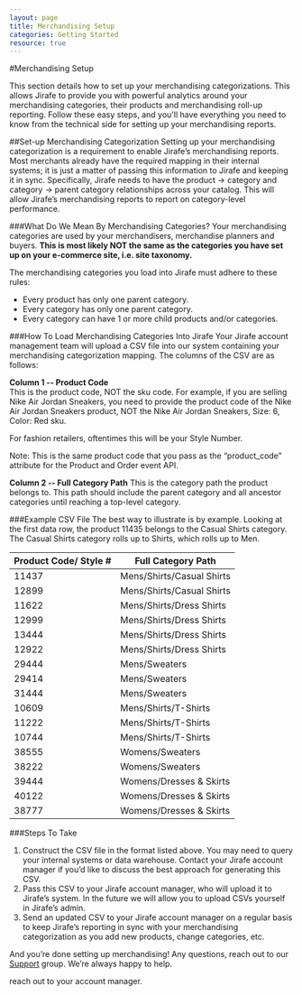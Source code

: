 ```yaml
---
layout: page
title: Merchandising Setup
categories: Getting Started
resource: true
---	
```


#Merchandising Setup

This section details how to set up your merchandising categorizations.  This allows Jirafe to provide you with powerful analytics around your merchandising categories, their products and merchandising roll-up reporting.  Follow these easy steps, and you'll have everything you need to know from the technical side for setting up your merchandising reports.


##Set-up Merchandising Categorization
Setting up your merchandising categorization is a requirement to enable Jirafe’s merchandising reports. Most merchants already have the required mapping in their internal systems; it is just a matter of passing this information to Jirafe and keeping it in sync.
Specifically, Jirafe needs to have the product -> category and category -> parent category relationships across your catalog. This will allow Jirafe’s merchandising reports to report on category-level performance.

###What Do We Mean By Merchandising Categories?
Your merchandising categories are used by your merchandisers, merchandise planners and buyers. **This is most likely NOT the same as the categories you have set up on your e-commerce site, i.e. site taxonomy.**

The merchandising categories you load into Jirafe must adhere to these rules:

* Every product has only one parent category.
* Every category has only one parent category.
* Every category can have 1 or more child products and/or categories.

###How To Load Merchandising Categories Into Jirafe
Your Jirafe account management team will upload a CSV file into our system containing your merchandising categorization mapping. The columns of the CSV are as follows:

**Column 1 -- Product Code**  
This is the product code, NOT the sku code. For example, if you are selling Nike Air Jordan Sneakers, you need to provide the product code of the Nike Air Jordan Sneakers product, NOT the Nike Air Jordan Sneakers, Size: 6, Color: Red sku.

For fashion retailers, oftentimes this will be your Style Number.

Note: This is the same product code that you pass as the “product_code” attribute for the Product and Order event API.

**Column 2 -- Full Category Path**
This is the category path the product belongs to. This path should include the parent category and all ancestor categories until reaching a top-level category.

###Example CSV File
The best way to illustrate is by example. Looking at the first data row, the product 11435 belongs to the Casual Shirts category. The Casual Shirts category rolls up to Shirts, which rolls up to Men.

Product Code/ Style # | Full Category Path |
------------ | ------------- 
11437 | Mens/Shirts/Casual Shirts |
12899 | Mens/Shirts/Casual Shirts |
11622 | Mens/Shirts/Dress Shirts |
12999 | Mens/Shirts/Dress Shirts |
13444 | Mens/Shirts/Dress Shirts |
12922 | Mens/Shirts/Dress Shirts |
29444 | Mens/Sweaters |
29414 | Mens/Sweaters |
31444 | Mens/Sweaters |
10609 | Mens/Shirts/T-Shirts |
11222 | Mens/Shirts/T-Shirts |
10744 | Mens/Shirts/T-Shirts |
38555 | Womens/Sweaters |
38222 | Womens/Sweaters |
39444 | Womens/Dresses & Skirts |
40122 | Womens/Dresses & Skirts |
38777 | Womens/Dresses & Skirts |

###Steps To Take
1. Construct the CSV file in the format listed above. You may need to query your internal systems or data warehouse. Contact your Jirafe account manager if you’d like to discuss the best approach for generating this CSV.
2. Pass this CSV to your Jirafe account manager, who will upload it to Jirafe’s system. In the future we will allow you to upload CSVs yourself in Jirafe’s admin.
3. Send an updated CSV to your Jirafe account manager on a regular basis to keep Jirafe’s reporting in sync with your merchandising categorization as you add new products, change categories, etc.

And you’re done setting up merchandising!  Any questions, reach out to our [Support](mailto:support@jirafe.com "Jirafe Support") group.  We’re always happy to help.

reach out to your account manager.